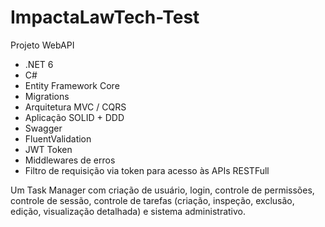 # ImpactaLawTech-Test

Projeto WebAPI 

- .NET 6
- C#
- Entity Framework Core
- Migrations
- Arquitetura MVC / CQRS
- Aplicação SOLID + DDD
- Swagger
- FluentValidation
- JWT Token
- Middlewares de erros
- Filtro de requisição via token para acesso às APIs RESTFull

Um Task Manager com criação de usuário, login, controle de permissões, controle de sessão, controle de tarefas (criação, inspeção, exclusão, edição, visualização detalhada) e sistema administrativo.
